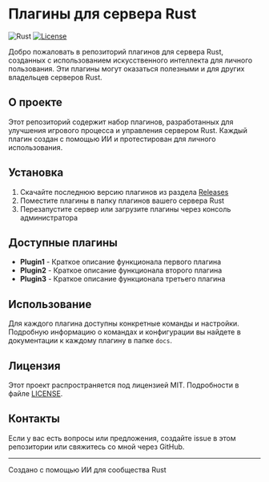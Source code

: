 # Плагины для сервера Rust

![Rust](https://img.shields.io/badge/Rust-Game-orange?style=flat-square&logo=rust)
[![License](https://img.shields.io/badge/license-MIT-blue?style=flat-square)](LICENSE)

Добро пожаловать в репозиторий плагинов для сервера Rust, созданных с использованием искусственного интеллекта для личного пользования. Эти плагины могут оказаться полезными и для других владельцев серверов Rust.

## О проекте

Этот репозиторий содержит набор плагинов, разработанных для улучшения игрового процесса и управления сервером Rust. Каждый плагин создан с помощью ИИ и протестирован для личного использования.

## Установка

1. Скачайте последнюю версию плагинов из раздела [Releases](https://github.com/ваш-username/ваш-репозиторий/releases)
2. Поместите плагины в папку плагинов вашего сервера Rust
3. Перезапустите сервер или загрузите плагины через консоль администратора

## Доступные плагины

- **Plugin1** - Краткое описание функционала первого плагина
- **Plugin2** - Краткое описание функционала второго плагина
- **Plugin3** - Краткое описание функционала третьего плагина

## Использование

Для каждого плагина доступны конкретные команды и настройки. Подробную информацию о командах и конфигурации вы найдете в документации к каждому плагину в папке `docs`.

## Лицензия

Этот проект распространяется под лицензией MIT. Подробности в файле [LICENSE](LICENSE).

## Контакты

Если у вас есть вопросы или предложения, создайте issue в этом репозитории или свяжитесь со мной через GitHub.

---
Создано с помощью ИИ для сообщества Rust
